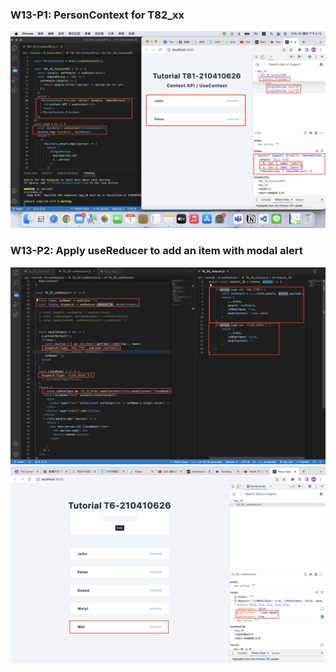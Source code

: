 ### W13-P1: PersonContext for T82_xx
![](w13-p1.png)

### W13-P2: Apply useReducer to add an item with modal alert
![](w13-p2-1.png)
![](w13-p2-2.png)